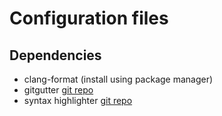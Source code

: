 # Configuration files
## Dependencies
- clang-format (install using package manager)
- gitgutter [git repo](https://github.com/airblade/vim-gitgutter)
- syntax highlighter [git repo](https://github.com/bfrg/vim-cpp-modern)
